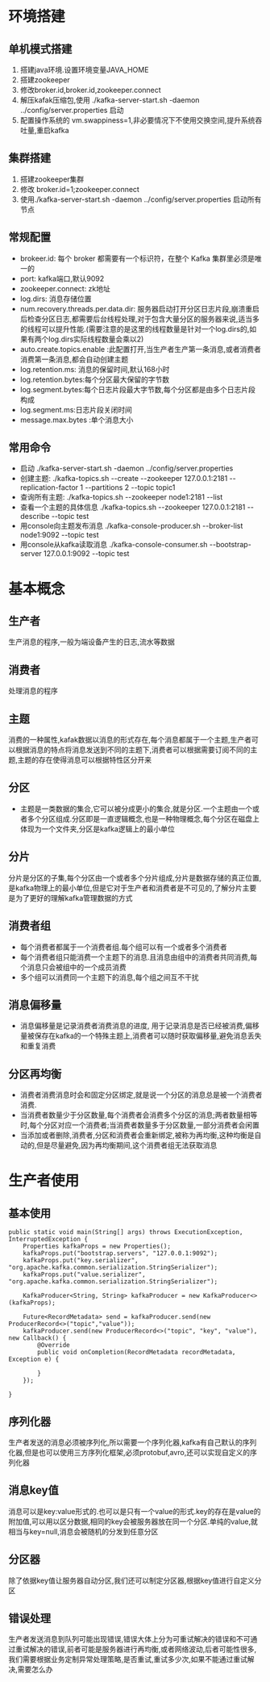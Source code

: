 # 环境搭建
## 单机模式搭建
1. 搭建java环境.设置环境变量JAVA_HOME
2. 搭建zookeeper
3. 修改broker.id,broker.id,zookeeper.connect
4. 解压kafak压缩包,使用 ./kafka-server-start.sh -daemon ../config/server.properties 启动
5. 配置操作系统的 vm.swappiness=1,非必要情况下不使用交换空间,提升系统吞吐量,重启kafka

## 集群搭建
1. 搭建zookeeper集群
2. 修改 broker.id=1;zookeeper.connect
3. 使用./kafka-server-start.sh -daemon ../config/server.properties 启动所有节点

## 常规配置
+ brokeer.id: 每个 broker 都需要有一个标识符，在整个 Kafka 集群里必须是唯一的
+ port: kafka端口,默认9092
+ zookeeper.connect: zk地址
+ log.dirs: 消息存储位置
+ num.recovery.threads.per.data.dir: 服务器启动打开分区日志片段,崩溃重启后检查分区日志,都需要后台线程处理,对于包含大量分区的服务器来说,适当多的线程可以提升性能.(需要注意的是这里的线程数量是针对一个log.dirs的,如果有两个log.dirs实际线程数量会乘以2)
+ auto.create.topics.enable :此配置打开,当生产者生产第一条消息,或者消费者消费第一条消息,都会自动创建主题
+ log.retention.ms: 消息的保留时间,默认168小时
+ log.retention.bytes:每个分区最大保留的字节数
+ log.segment.bytes:每个日志片段最大字节数,每个分区都是由多个日志片段构成
+ log.segment.ms:日志片段关闭时间
+ message.max.bytes :单个消息大小

## 常用命令
+ 启动
./kafka-server-start.sh -daemon ../config/server.properties
+ 创建主题:
./kafka-topics.sh --create --zookeeper 127.0.0.1:2181 --replication-factor 1 --partitions 2 --topic topic1
+ 查询所有主题:
./kafka-topics.sh  --zookeeper node1:2181 --list
+ 查看一个主题的具体信息
./kafka-topics.sh  --zookeeper 127.0.0.1:2181 --describe --topic test
+ 用console向主题发布消息
./kafka-console-producer.sh --broker-list node1:9092 --topic test
+ 用console从kafka读取消息
./kafka-console-consumer.sh --bootstrap-server 127.0.0.1:9092 --topic test 


# 基本概念
## 生产者
生产消息的程序,一般为端设备产生的日志,流水等数据
## 消费者
处理消息的程序
## 主题
消费的一种属性,kafak数据以消息的形式存在,每个消息都属于一个主题,生产者可以根据消息的特点将消息发送到不同的主题下,消费者可以根据需要订阅不同的主题,主题的存在使得消息可以根据特性区分开来
## 分区
+ 主题是一类数据的集合,它可以被分成更小的集合,就是分区.一个主题由一个或者多个分区组成.分区即是一直逻辑概念,也是一种物理概念,每个分区在磁盘上体现为一个文件夹,分区是kafka逻辑上的最小单位
## 分片
分片是分区的子集,每个分区由一个或者多个分片组成,分片是数据存储的真正位置,是kafka物理上的最小单位,但是它对于生产者和消费者是不可见的,了解分片主要是为了更好的理解kafka管理数据的方式
## 消费者组
+ 每个消费者都属于一个消费者组.每个组可以有一个或者多个消费者
+ 每个消费者组只能消费一个主题下的消息.且消息由组中的消费者共同消费,每个消息只会被组中的一个成员消费
+ 多个组可以消费同一个主题下的消息,每个组之间互不干扰
## 消息偏移量
+ 消息偏移量是记录消费者消费消息的进度, 用于记录消息是否已经被消费,偏移量被保存在kafka的一个特殊主题上,消费者可以随时获取偏移量,避免消息丢失和重复消费
## 分区再均衡
+ 消费者消费消息时会和固定分区绑定,就是说一个分区的消息总是被一个消费者消费.
+ 当消费者数量少于分区数量,每个消费者会消费多个分区的消息;两者数量相等时,每个分区对应一个消费者;当消费者数量多于分区数量,一部分消费者会闲置
+ 当添加或者删除,消费者,分区和消费者会重新绑定,被称为再均衡,这种均衡是自动的,但是尽量避免,因为再均衡期间,这个消费者组无法获取消息

# 生产者使用
## 基本使用 

    public static void main(String[] args) throws ExecutionException, InterruptedException {
        Properties kafkaProps = new Properties();
        kafkaProps.put("bootstrap.servers", "127.0.0.1:9092");
        kafkaProps.put("key.serializer", "org.apache.kafka.common.serialization.StringSerializer");
        kafkaProps.put("value.serializer", "org.apache.kafka.common.serialization.StringSerializer");

        KafkaProducer<String, String> kafkaProducer = new KafkaProducer<>(kafkaProps);

        Future<RecordMetadata> send = kafkaProducer.send(new ProducerRecord<>("topic","value"));
        kafkaProducer.send(new ProducerRecord<>("topic", "key", "value"), new Callback() {
            @Override
            public void onCompletion(RecordMetadata recordMetadata, Exception e) {

            }
        });

    }

## 序列化器
生产者发送的消息必须被序列化,所以需要一个序列化器,kafka有自己默认的序列化器,但是也可以使用三方序列化框架,必须protobuf,avro,还可以实现自定义的序列化器

## 消息key值
消息可以是key:value形式的.也可以是只有一个value的形式.key的存在是value的附加值,可以用以区分数据,相同的key会被服务器放在同一个分区.单纯的value,就相当与key=null,消息会被随机的分发到任意分区

## 分区器
除了依据key值让服务器自动分区,我们还可以制定分区器,根据key值进行自定义分区

## 错误处理
生产者发送消息到队列可能出现错误,错误大体上分为可重试解决的错误和不可通过重试解决的错误,前者可能是服务器进行再均衡,或者网络波动,后者可能性很多,我们需要根据业务定制异常处理策略,是否重试,重试多少次,如果不能通过重试解决,需要怎么办
